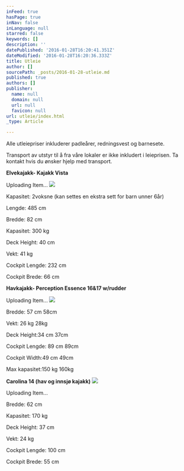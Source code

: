 ```yaml
---
inFeed: true
hasPage: true
inNav: false
inLanguage: null
starred: false
keywords: []
description: ''
datePublished: '2016-01-28T16:20:41.351Z'
dateModified: '2016-01-28T16:20:36.333Z'
title: Utleie
author: []
sourcePath: _posts/2016-01-28-utleie.md
published: true
authors: []
publisher:
  name: null
  domain: null
  url: null
  favicon: null
url: utleie/index.html
_type: Article

---
```

Alle utleiepriser inkluderer padleårer, redningsvest og
barnesete. 

Transport av utstyr til å fra våre lokaler er ikke inkludert i
leieprisen. Ta kontakt hvis du ønsker hjelp med transport.

**Elvekajakk-
Kajakk Vista**

Uploading Item...
![](https://the-grid-user-content.s3-us-west-2.amazonaws.com/fc2e4f9f-ce82-48cd-a926-d0f7b9b6cbe9.jpg)

Kapasitet: 2voksne (kan settes en ekstra sett for barn unner 6år)  

Lengde: 485 cm 

Bredde: 82 cm 

Kapasitet: 300 kg 

Deck Height: 40 cm 

Vekt: 41 kg

Cockpit Lengde: 232 cm

Cockpit Brede: 66 cm

**Havkajakk- Perception Essence 16&17 w/rudder**

Uploading Item...
![](https://the-grid-user-content.s3-us-west-2.amazonaws.com/a1905aca-ae10-4c6a-860f-67240bfac680.jpg)

Bredde: 57 cm                           58cm

Vekt: 26 kg                                 28kg

Deck Height:34 cm               37cm

Cockpit Lengde: 89 cm       89cm

Cockpit Width:49 cm         49cm

Max kapasitet:150 kg         160kg

**Carolina 14 (hav og innsjø kajakk)**
![](https://imgflo.herokuapp.com/graph/vahj1ThiexotieMo/f423231afc4cad097ed2364a45ccb469/passthrough.jpg?height=500&input=https%3A%2F%2Fs3-us-west-2.amazonaws.com%2Fthe-grid-img%2Fp%2F4a4c0cc83a230ff5bb557afe59387ce7b893cd27.jpg&width=750)

Uploading Item...

Bredde: 62 cm 

Kapasitet: 170 kg 

Deck Height: 37 cm 

Vekt: 24 kg

Cockpit Lengde: 100 cm

Cockpit Brede: 55 cm